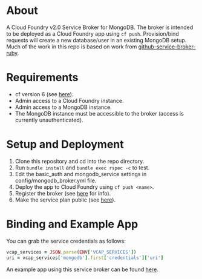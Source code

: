 # About
A Cloud Foundry v2.0 Service Broker for MongoDB. The broker is intended to be deployed as a Cloud Foundry app using ```cf push```. Provision/bind requests will create a new database/user in an existing MongoDB setup. Much of the work in this repo is based on work from [github-service-broker-ruby](https://github.com/cloudfoundry-samples/github-service-broker-ruby).

# Requirements
* cf version 6 (see [here](http://docs.gopivotal.com/pivotalcf/devguide/installcf/install-go-cli.html)).
* Admin access to a Cloud Foundry instance.
* Admin access to a MongoDB instance.
* The MongoDB instance must be accessible to the broker (access is currently unauthenticated).

# Setup and Deployment
1. Clone this repository and cd into the repo directory.
2. Run ```bundle install``` and ```bundle exec rspec -c``` to test.
3. Edit the basic_auth and mongodb_service settings in config/mongodb_broker.yml file.
4. Deploy the app to Cloud Foundry using ```cf push <name>```.
5. Register the broker (see [here](http://docs.cloudfoundry.org/services/managing-service-brokers.html#register-broker) for info).
6. Make the service plan public (see [here](http://docs.cloudfoundry.org/services/access-control.html#make-plans-public)).

# Binding and Example App
You can grab the service credentials as follows:
```ruby
vcap_services = JSON.parse(ENV['VCAP_SERVICES'])
uri = vcap_services['mongodb'].first['credentials']['uri']
```
An example app using this service broker can be found [here](https://github.com/teddyking/cakes).
